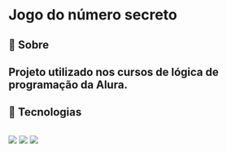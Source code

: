 <h1>Jogo do número secreto</h1>
<h2>🔖 Sobre<h2>
<p>Projeto utilizado nos cursos de lógica de programação da Alura.</p>
<h2> 🚀 Tecnologias <h2>
<div>
  <img src="https://img.shields.io/badge/HTML-239120?style=for-the-badge&logo=html5&logoColor=white">
  <img src="https://img.shields.io/badge/CSS-239120?&style=for-the-badge&logo=css3&logoColor=white">
  <img src="https://img.shields.io/badge/JavaScript-F7DF1E?style=for-the-badge&logo=javascript&logoColor=black">
</div>
